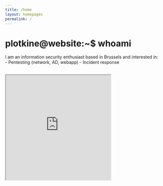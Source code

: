 ```yaml
---
title: /home
layout: homepages
permalink: /
---
```


<!-- <h1>Welcome to my blog!</h1> -->

<h1>plotkine@website:~$ whoami<mark> </mark></h1>

<p>I am an information security enthusiast based in Brussels and interested in:
- Pentesting (network, AD, webapp)
- Incident response</p>

<p><br><iframe src="https://editor.p5js.org/Plotkine/present/kmFef9ExW" width="340px" height="340px" frameBorder="1" title="gameOfLife"></iframe></p>
